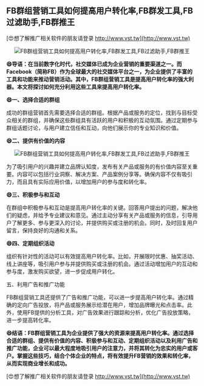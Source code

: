 ## **FB群组营销工具如何提高用户转化率,FB群发工具,FB过滤助手,FB群推王**

[😍想了解推广相关软件的朋友请登录 http://www.vst.tw](http://www.vst.tw)

 <center><img src="https://vst.tw/MP4/tuiguang/png/8.png" alt="FB群组营销工具如何提高用户转化率,FB群发工具,FB过滤助手,FB群推王"></center>

**😄导语：在当前数字化时代，社交媒体已成为企业营销的重要渠道之一。而Facebook（简称FB）作为全球最大的社交媒体平台之一，为企业提供了丰富的工具和功能来推动营销活动。其中，FB群组营销工具是提高用户转化率的强大利器。本文将探讨如何充分利用这些工具来提高用户转化率。**

**😄一、选择合适的群组**

成功的群组营销首先需要选择合适的群组。根据产品或服务的定位，找到与目标受众相关的群组，并确保这些群组具有活跃的用户和积极的互动氛围。通过定期参与群组话题讨论，与用户建立信任和互动，向他们展示你的专业知识和价值。

**😄二、提供有价值的内容**

 <center><img src="https://vst.tw/MP4/tuiguang/png/5.png" alt="FB群组营销工具如何提高用户转化率,FB群发工具,FB过滤助手,FB群推王"></center>

为了吸引用户的兴趣并建立品牌认知度，发布有关产品或服务的有价值内容至关重要。内容可以包括行业洞察、解决方案、产品案例分享等。确保内容不仅有吸引力，而且具有实际应用价值，以增加用户的参与度和转化率。

**😄三、积极参与和互动**

在群组中积极参与和互动是提高用户转化率的关键。回答用户提出的问题，解决他们的疑虑，并给予专业建议和意见。通过主动分享有关产品或服务的信息，引导用户了解更多、参与更深入的讨论，并提供购买或注册的机会。同时，及时回复用户留言，保持良好的沟通和关系。

**😄四、定期组织活动**

组织有针对性的活动可以有效提高用户转化率。比如，开展限时优惠、抽奖活动、线上讲座等，吸引用户参与并提供购买或注册的机会。通过活动增加用户的互动和参与度，激发购买欲望，进一步促成用户转化。

五、利用广告和推广功能

FB群组营销工具还提供了广告和推广功能，可以进一步提高用户转化率。通过精确的定向广告投放，将产品或服务展示给潜在用户，增加品牌曝光和点击率。此外，使用FB提供的分析工具，对广告效果进行跟踪和分析，优化广告投放策略，进一步提高转化率。

**😄结语：FB群组营销工具为企业提供了强大的资源来提高用户转化率。通过选择合适的群组、提供有价值的内容、积极参与和互动、定期组织活动以及利用广告和推广功能，企业可以最大程度地吸引用户的注意力，并将其转化为忠实的用户或客户。掌握这些技巧，结合个体企业的特点，将有效提升FB营销的效果和转化率，从而实现商业增长和成功。**

[😍想了解推广相关软件的朋友请登录 http://www.vst.tw](http://www.vst.tw)



